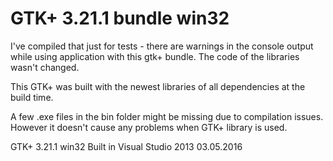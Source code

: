 # GTK+ 3.21.1 bundle win32
I've compiled that just for tests - there are warnings in the console output while using application with this gtk+ bundle. The code of the libraries wasn't changed.

This GTK+ was built with the newest libraries of all dependencies at the build time.

A few .exe files in the bin folder might be missing due to compilation issues. However it doesn't cause any problems when GTK+ library is used.




GTK+ 3.21.1 win32
Built in Visual Studio 2013
03.05.2016
